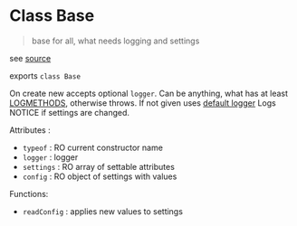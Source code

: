 
# Class Base

> base for all, what needs logging and settings

see [source](../../../../src/server/classes/base/base.mjs)

exports `class Base`

On create new accepts optional `logger`. Can be anything, what has at least [LOGMETHODS](../../constants/logmethods.md), otherwise throws.
If not given uses [default logger](./logger.md)
Logs NOTICE if settings are changed.

Attributes :
* `typeof` :  RO current constructor name
* `logger` : logger
* `settings` : RO array of settable attributes
* `config` : RO object of settings with values


Functions:
* `readConfig` : applies new values to settings
